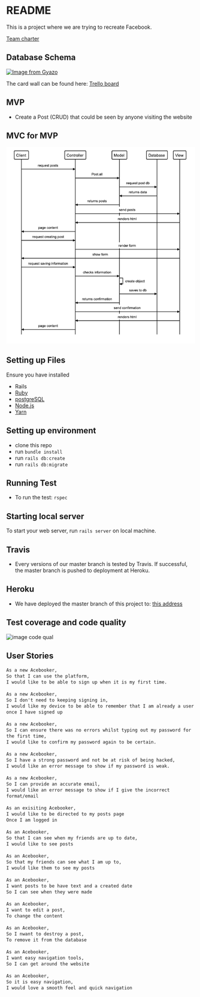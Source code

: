 # README

This is a project where we are trying to recreate Facebook.

[Team charter](https://github.com/Pi-hils/Acebook/blob/master/Planning/Team_Charter.md)

## Database Schema

[![Image from Gyazo](https://i.gyazo.com/3dbf8a41b8eadc42aee64bd7936a427b.png)](https://gyazo.com/3dbf8a41b8eadc42aee64bd7936a427b)

The card wall can be found here: [Trello board](https://trello.com/b/Zsn5etsn/acebook-group)

## MVP

* Create a Post (CRUD) that could be seen by anyone visiting the website

## MVC for MVP

![image-of-mvc](https://raw.githubusercontent.com/Pi-hils/Acebook/master/app/assets/images/mvc.png)

## Setting up Files

Ensure you have installed

* Rails
* [Ruby](https://guides.rubygems.org/rubygems-basics/#installing-gems)
* [postgreSQL](https://www.postgresql.org/download/)
* [Node.js](https://nodejs.org/en/download/)
* [Yarn](https://classic.yarnpkg.com/en/docs/install#mac-stable)

## Setting up environment

* clone this repo
* run ```bundle install```
* run ```rails db:create```
* run ```rails db:migrate```

## Running Test

* To run the test: ```rspec```

## Starting local server

To start your web server, run `rails server` on local machine.

## Travis

* Every versions of our master branch is tested by Travis. If successful, the master branch is pushed to deployment at Heroku.

## Heroku

* We have deployed the master branch of this project to: [this address](https://acebook-uckerbergs.herokuapp.com/)

## Test coverage and code quality

![image code qual]()

## User Stories

```
As a new Acebooker,
So that I can use the platform,
I would like to be able to sign up when it is my first time.

As a new Acebooker,
So I don't need to keeping signing in,
I would like my device to be able to remember that I am already a user once I have signed up

As a new Acebooker,
So I can ensure there was no errors whilst typing out my password for the first time,
I would like to confirm my password again to be certain.

As a new Acebooker,
So I have a strong password and not be at risk of being hacked,
I would like an error message to show if my password is weak.

As a new Acebooker,
So I can provide an accurate email,
I would like an error message to show if I give the incorrect format/email

As an exisiting Acebooker,
I would like to be directed to my posts page
Once I am logged in

As an Acebooker,
So that I can see when my friends are up to date,
I would like to see posts

As an Acebooker,
So that my friends can see what I am up to,
I would like them to see my posts

As an Acebooker,
I want posts to be have text and a created date
So I can see when they were made

As an Acebooker,
I want to edit a post,
To change the content

As an Acebooker,
So I nwant to destroy a post,
To remove it from the database

As an Acebooker,
I want easy navigation tools,
So I can get around the website

As an Acebooker,
So it is easy navigation,
I would love a smooth feel and quick navigation
```
